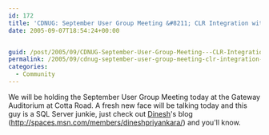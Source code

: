 ```yaml
---
id: 172
title: 'CDNUG: September User Group Meeting &#8211; CLR Integration with SQL Server 2005'
date: 2005-09-07T18:54:24+00:00


guid: /post/2005/09/CDNUG-September-User-Group-Meeting---CLR-Integration-with-SQL-Server-2005.aspx
permalink: /2005/09/cdnug-september-user-group-meeting-clr-integration-with-sql-server-2005/
categories:
  - Community
---
```


<p>We will be holding the September User Group Meeting today at the Gateway 
Auditorium at Cotta Road. A fresh new face will be talking today and this guy is 
a SQL Server junkie, just check out&nbsp;<a href="http://spaces.msn.com/members/dineshpriyankara/">Dinesh</a>'s blog (<a href="http://spaces.msn.com/members/dineshpriyankara/">http://spaces.msn.com/members/dineshpriyankara/</a>) 
and you'll know.</p>